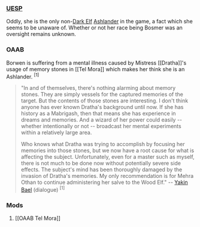 ### [UESP](https://en.uesp.net/wiki/Morrowind:Borwen)
Oddly, she is the only non-[Dark Elf](https://en.uesp.net/wiki/Morrowind:Dark_Elf "Morrowind:Dark Elf") [Ashlander](https://en.uesp.net/wiki/Morrowind:Ashlanders "Morrowind:Ashlanders") in the game, a fact which she seems to be unaware of. Whether or not her race being Bosmer was an oversight remains unknown.
### OAAB
Borwen is suffering from a mental illness caused by Mistress [[Dratha]]'s usage of memory stones in [[Tel Mora]] which makes her think she is an Ashlander. <sup>[1]</sup>

> "In and of themselves, there's nothing alarming about memory stones. They are simply vessels for the captured memories of the target. But the contents of those stones are interesting. I don't think anyone has ever known Dratha's background until now. If she has history as a Mabrigash, then that means she has experience in dreams and memories. And a wizard of her power could easily -- whether intentionally or not -- broadcast her mental experiments within a relatively large area.
> 
> Who knows what Dratha was trying to accomplish by focusing her memories into those stones, but we now have a root cause for what is affecting the subject. Unfortunately, even for a master such as myself, there is not much to be done now without potentially severe side effects. The subject's mind has been thoroughly damaged by the invasion of Dratha's memories. My only recommendation is for Mehra Othan to continue administering her salve to the Wood Elf."
> -- [Yakin Bael](https://en.uesp.net/wiki/Morrowind:Yakin_Bael) (dialogue) <sup>[1]</sup>

### Mods
1. [[OAAB Tel Mora]]